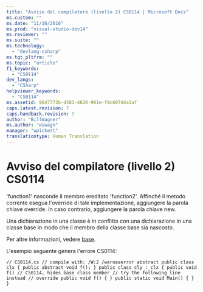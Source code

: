 ```yaml
---
title: "Avviso del compilatore (livello 2) CS0114 | Microsoft Docs"
ms.custom: ""
ms.date: "11/16/2016"
ms.prod: "visual-studio-dev14"
ms.reviewer: ""
ms.suite: ""
ms.technology: 
  - "devlang-csharp"
ms.tgt_pltfrm: ""
ms.topic: "article"
f1_keywords: 
  - "CS0114"
dev_langs: 
  - "CSharp"
helpviewer_keywords: 
  - "CS0114"
ms.assetid: 9647772b-d581-4620-981e-f9c607d4a1af
caps.latest.revision: 7
caps.handback.revision: 7
author: "BillWagner"
ms.author: "wiwagn"
manager: "wpickett"
translationtype: Human Translation
---
```

# Avviso del compilatore (livello 2) CS0114
'function1' nasconde il membro ereditato 'function2'. Affinché il metodo corrente esegua l'override di tale implementazione, aggiungere la parola chiave override. In caso contrario, aggiungere la parola chiave new.  
  
 Una dichiarazione in una classe è in conflitto con una dichiarazione in una classe base in modo che il membro della classe base sia nascosto.  
  
 Per altre informazioni, vedere [base](../../csharp/language-reference/keywords/base.md).  
  
 L'esempio seguente genera l'errore CS0114:  
  
```  
// CS0114.cs // compile with: /W:2 /warnaserror abstract public class clx { public abstract void f(); } public class cly : clx { public void f() // CS0114, hides base class member // try the following line instead // override public void f() { } public static void Main() { } }  
```